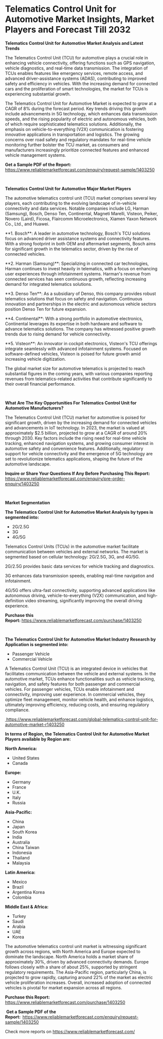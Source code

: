 <p><h1>Telematics Control Unit for Automotive Market Insights, Market Players and Forecast Till 2032</h1></p><p><strong>Telematics Control Unit for Automotive Market Analysis and Latest Trends</strong></p>
<p><p>The Telematics Control Unit (TCU) for automotive plays a crucial role in enhancing vehicle connectivity, offering functions such as GPS navigation, vehicle diagnostics, and real-time data transmission. The integration of TCUs enables features like emergency services, remote access, and advanced driver-assistance systems (ADAS), contributing to improved safety and efficiency in vehicles. With the increasing demand for connected cars and the proliferation of smart technologies, the market for TCUs is experiencing substantial growth.</p><p>The Telematics Control Unit for Automotive Market is expected to grow at a CAGR of 8% during the forecast period. Key trends driving this growth include advancements in 5G technology, which enhances data transmission speeds, and the rising popularity of electric and autonomous vehicles, both of which require sophisticated telematics solutions. Additionally, the emphasis on vehicle-to-everything (V2X) communication is fostering innovative applications in transportation and logistics. The growing concerns over road safety and regulatory mandates for real-time vehicle monitoring further bolster the TCU market, as consumers and manufacturers increasingly prioritize connected features and enhanced vehicle management systems.</p></p>
<p><strong>Get a Sample PDF of the Report:&nbsp;</strong> <a href="https://www.reliablemarketforecast.com/enquiry/request-sample/1403250?utm_campaign=2929&utm_medium=2&utm_source=Github&utm_content=ia&utm_term=28032025&utm_id=telematics-control-unit-for-automotive">https://www.reliablemarketforecast.com/enquiry/request-sample/1403250</a></p>
<p>&nbsp;</p>
<p><strong>Telematics Control Unit for Automotive Major Market Players</strong></p>
<p><p>The automotive telematics control unit (TCU) market comprises several key players, each contributing to the evolving landscape of in-vehicle connectivity and data services. Notable companies include LG, Harman (Samsung), Bosch, Denso Ten, Continental, Magneti Marelli, Visteon, Peiker, Novero (Laird), Ficosa, Flaircomm Microelectronics, Xiamen Yaxon Network Co., Ltd., and Huawei.</p><p>**1. Bosch**: A leader in automotive technology, Bosch's TCU solutions focus on advanced driver assistance systems and connectivity features. With a strong footprint in both OEM and aftermarket segments, Bosch aims for significant growth in the telematics sector, driven by the rise of connected vehicles.</p><p>**2. Harman (Samsung)**: Specializing in connected car technologies, Harman continues to invest heavily in telematics, with a focus on enhancing user experiences through infotainment systems. Harman's revenue from connected services has seen continuous growth, reflecting increasing demand for integrated telematics solutions.</p><p>**3. Denso Ten**: As a subsidiary of Denso, this company provides robust telematics solutions that focus on safety and navigation. Continuous innovation and partnerships in the electric and autonomous vehicle sectors position Denso Ten for future expansion.</p><p>**4. Continental**: With a strong portfolio in automotive electronics, Continental leverages its expertise in both hardware and software to advance telematics solutions. The company has witnessed positive growth trends due to rising demand for vehicle connectivity.</p><p>**5. Visteon**: An innovator in cockpit electronics, Visteon's TCU offerings integrate seamlessly with advanced infotainment systems. Focused on software-defined vehicles, Visteon is poised for future growth amid increasing vehicle digitization.</p><p>The global market size for automotive telematics is projected to reach substantial figures in the coming years, with various companies reporting revenues from telematics-related activities that contribute significantly to their overall financial performance.</p></p>
<p>&nbsp;</p>
<p><strong>What Are The Key Opportunities For Telematics Control Unit for Automotive Manufacturers?</strong></p>
<p><p>The Telematics Control Unit (TCU) market for automotive is poised for significant growth, driven by the increasing demand for connected vehicles and advancements in IoT technology. In 2023, the market is valued at approximately $2.5 billion, projected to grow at a CAGR of around 20% through 2030. Key factors include the rising need for real-time vehicle tracking, enhanced navigation systems, and growing consumer interest in automotive safety and convenience features. Additionally, regulatory support for vehicle connectivity and the emergence of 5G technology are set to revolutionize telematics applications, shaping the future of the automotive landscape.</p></p>
<p><strong>Inquire or Share Your Questions If Any Before Purchasing This Report:</strong> <a href="https://www.reliablemarketforecast.com/enquiry/pre-order-enquiry/1403250?utm_campaign=2929&utm_medium=2&utm_source=Github&utm_content=ia&utm_term=28032025&utm_id=telematics-control-unit-for-automotive">https://www.reliablemarketforecast.com/enquiry/pre-order-enquiry/1403250</a></p>
<p>&nbsp;</p>
<p><strong>Market Segmentation</strong></p>
<p><strong>The Telematics Control Unit for Automotive Market Analysis by types is segmented into:</strong></p>
<p><ul><li>2G/2.5G</li><li>3G</li><li>4G/5G</li></ul></p>
<p><p>Telematics Control Units (TCUs) in the automotive market facilitate communication between vehicles and external networks. The market is segmented based on cellular technology: 2G/2.5G, 3G, and 4G/5G. </p><p>2G/2.5G provides basic data services for vehicle tracking and diagnostics. </p><p>3G enhances data transmission speeds, enabling real-time navigation and infotainment. </p><p>4G/5G offers ultra-fast connectivity, supporting advanced applications like autonomous driving, vehicle-to-everything (V2X) communication, and high-definition video streaming, significantly improving the overall driving experience.</p></p>
<p><strong>Purchase this Report:&nbsp;</strong><a href="https://www.reliablemarketforecast.com/purchase/1403250?utm_campaign=2929&utm_medium=2&utm_source=Github&utm_content=ia&utm_term=28032025&utm_id=telematics-control-unit-for-automotive">https://www.reliablemarketforecast.com/purchase/1403250</a></p>
<p>&nbsp;</p>
<p><strong>The Telematics Control Unit for Automotive Market Industry Research by Application is segmented into:</strong></p>
<p><ul><li>Passenger Vehicle</li><li>Commercial Vehicle</li></ul></p>
<p><p>A Telematics Control Unit (TCU) is an integrated device in vehicles that facilitates communication between the vehicle and external systems. In the automotive market, TCUs enhance functionalities such as vehicle tracking, navigation, and safety features for both passenger and commercial vehicles. For passenger vehicles, TCUs enable infotainment and connectivity, improving user experience. In commercial vehicles, they optimize fleet management, monitor vehicle health, and enhance logistics, ultimately improving efficiency, reducing costs, and ensuring regulatory compliance.</p></p>
<p><a href="https://www.reliablemarketforecast.com/global-telematics-control-unit-for-automotive-market-r1403250?utm_campaign=2929&utm_medium=2&utm_source=Github&utm_content=ia&utm_term=28032025&utm_id=telematics-control-unit-for-automotive">&nbsp;https://www.reliablemarketforecast.com/global-telematics-control-unit-for-automotive-market-r1403250</a></p>
<p><strong>In terms of Region, the Telematics Control Unit for Automotive Market Players available by Region are:</strong></p>
<p>
    <p> <strong> North America: </strong>
        <ul>
            <li>United States</li>
            <li>Canada</li>
        </ul>
        </p> 
    <p> <strong> Europe: </strong>
        <ul>
            <li>Germany</li>
            <li>France</li>
            <li>U.K.</li>
            <li>Italy</li>
            <li>Russia</li>
        </ul>
        </p> 
    <p> <strong> Asia-Pacific: </strong>
        <ul>
            <li>China</li>
            <li>Japan</li>
            <li>South Korea</li>
            <li>India</li>
            <li>Australia</li>
            <li>China Taiwan</li>
            <li>Indonesia</li>
            <li>Thailand</li>
            <li>Malaysia</li>
        </ul>
        </p> 
    <p> <strong> Latin America: </strong>
        <ul>
            <li>Mexico</li>
            <li>Brazil</li>
            <li>Argentina Korea</li>
            <li>Colombia</li>
        </ul>
        </p> 
    <p> <strong> Middle East & Africa: </strong>
        <ul>
            <li>Turkey</li>
            <li>Saudi</li>
            <li>Arabia</li>
            <li>UAE</li>
            <li>Korea</li>
        </ul>
    </p>
    </p>
<p><p>The automotive telematics control unit market is witnessing significant growth across regions, with North America and Europe expected to dominate the landscape. North America holds a market share of approximately 30%, driven by advanced connectivity demands. Europe follows closely with a share of about 25%, supported by stringent regulatory requirements. The Asia-Pacific region, particularly China, is projected to grow rapidly, capturing around 22% of the market as electric vehicle proliferation increases. Overall, increased adoption of connected vehicles is pivotal for market expansion across all regions.</p></p>
<p><strong>Purchase this Report: </strong><a href="https://www.reliablemarketforecast.com/purchase/1403250?utm_campaign=2929&utm_medium=2&utm_source=Github&utm_content=ia&utm_term=28032025&utm_id=telematics-control-unit-for-automotive">https://www.reliablemarketforecast.com/purchase/1403250</a></p>
<p>&nbsp;<strong>Get a Sample PDF of the Report:&nbsp;&nbsp;</strong><a href="https://www.reliablemarketforecast.com/enquiry/request-sample/1403250?utm_campaign=2929&utm_medium=2&utm_source=Github&utm_content=ia&utm_term=28032025&utm_id=telematics-control-unit-for-automotive">https://www.reliablemarketforecast.com/enquiry/request-sample/1403250</a></p>
<p><strong></strong></p>
<p>Check more reports on <a href="https://www.reliablemarketforecast.com/?utm_campaign=2929&utm_medium=2&utm_source=Github&utm_content=ia&utm_term=28032025&utm_id=telematics-control-unit-for-automotive">https://www.reliablemarketforecast.com/</a></p>